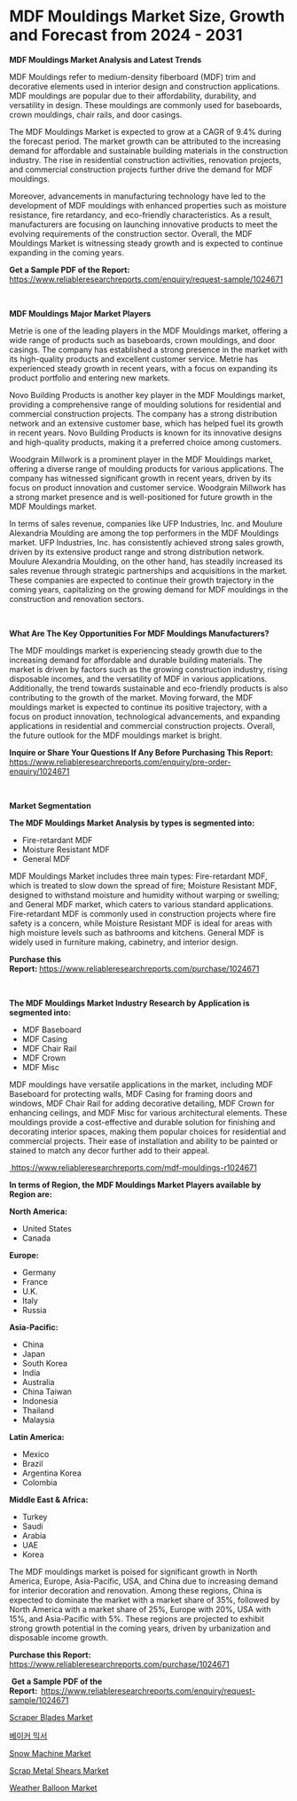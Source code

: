 <p><h1>MDF Mouldings Market Size, Growth and Forecast from 2024 - 2031</h1></p><p><strong>MDF Mouldings Market Analysis and Latest Trends</strong></p>
<p><p>MDF Mouldings refer to medium-density fiberboard (MDF) trim and decorative elements used in interior design and construction applications. MDF mouldings are popular due to their affordability, durability, and versatility in design. These mouldings are commonly used for baseboards, crown mouldings, chair rails, and door casings.</p><p>The MDF Mouldings Market is expected to grow at a CAGR of 9.4% during the forecast period. The market growth can be attributed to the increasing demand for affordable and sustainable building materials in the construction industry. The rise in residential construction activities, renovation projects, and commercial construction projects further drive the demand for MDF mouldings.</p><p>Moreover, advancements in manufacturing technology have led to the development of MDF mouldings with enhanced properties such as moisture resistance, fire retardancy, and eco-friendly characteristics. As a result, manufacturers are focusing on launching innovative products to meet the evolving requirements of the construction sector. Overall, the MDF Mouldings Market is witnessing steady growth and is expected to continue expanding in the coming years.</p></p>
<p><strong>Get a Sample PDF of the Report:&nbsp;</strong> <a href="https://www.reliableresearchreports.com/enquiry/request-sample/1024671">https://www.reliableresearchreports.com/enquiry/request-sample/1024671</a></p>
<p>&nbsp;</p>
<p><strong>MDF Mouldings Major Market Players</strong></p>
<p><p>Metrie is one of the leading players in the MDF Mouldings market, offering a wide range of products such as baseboards, crown mouldings, and door casings. The company has established a strong presence in the market with its high-quality products and excellent customer service. Metrie has experienced steady growth in recent years, with a focus on expanding its product portfolio and entering new markets.</p><p>Novo Building Products is another key player in the MDF Mouldings market, providing a comprehensive range of moulding solutions for residential and commercial construction projects. The company has a strong distribution network and an extensive customer base, which has helped fuel its growth in recent years. Novo Building Products is known for its innovative designs and high-quality products, making it a preferred choice among customers.</p><p>Woodgrain Millwork is a prominent player in the MDF Mouldings market, offering a diverse range of moulding products for various applications. The company has witnessed significant growth in recent years, driven by its focus on product innovation and customer service. Woodgrain Millwork has a strong market presence and is well-positioned for future growth in the MDF Mouldings market.</p><p>In terms of sales revenue, companies like UFP Industries, Inc. and Moulure Alexandria Moulding are among the top performers in the MDF Mouldings market. UFP Industries, Inc. has consistently achieved strong sales growth, driven by its extensive product range and strong distribution network. Moulure Alexandria Moulding, on the other hand, has steadily increased its sales revenue through strategic partnerships and acquisitions in the market. These companies are expected to continue their growth trajectory in the coming years, capitalizing on the growing demand for MDF mouldings in the construction and renovation sectors.</p></p>
<p>&nbsp;</p>
<p><strong>What Are The Key Opportunities For MDF Mouldings Manufacturers?</strong></p>
<p><p>The MDF mouldings market is experiencing steady growth due to the increasing demand for affordable and durable building materials. The market is driven by factors such as the growing construction industry, rising disposable incomes, and the versatility of MDF in various applications. Additionally, the trend towards sustainable and eco-friendly products is also contributing to the growth of the market. Moving forward, the MDF mouldings market is expected to continue its positive trajectory, with a focus on product innovation, technological advancements, and expanding applications in residential and commercial construction projects. Overall, the future outlook for the MDF mouldings market is bright.</p></p>
<p><strong>Inquire or Share Your Questions If Any Before Purchasing This Report:</strong> <a href="https://www.reliableresearchreports.com/enquiry/pre-order-enquiry/1024671">https://www.reliableresearchreports.com/enquiry/pre-order-enquiry/1024671</a></p>
<p>&nbsp;</p>
<p><strong>Market Segmentation</strong></p>
<p><strong>The MDF Mouldings Market Analysis by types is segmented into:</strong></p>
<p><ul><li>Fire-retardant MDF</li><li>Moisture Resistant MDF</li><li>General MDF</li></ul></p>
<p><p>MDF Mouldings Market includes three main types: Fire-retardant MDF, which is treated to slow down the spread of fire; Moisture Resistant MDF, designed to withstand moisture and humidity without warping or swelling; and General MDF market, which caters to various standard applications. Fire-retardant MDF is commonly used in construction projects where fire safety is a concern, while Moisture Resistant MDF is ideal for areas with high moisture levels such as bathrooms and kitchens. General MDF is widely used in furniture making, cabinetry, and interior design.</p></p>
<p><strong>Purchase this Report:&nbsp;</strong><a href="https://www.reliableresearchreports.com/purchase/1024671">https://www.reliableresearchreports.com/purchase/1024671</a></p>
<p>&nbsp;</p>
<p><strong>The MDF Mouldings Market Industry Research by Application is segmented into:</strong></p>
<p><ul><li>MDF Baseboard</li><li>MDF Casing</li><li>MDF Chair Rail</li><li>MDF Crown</li><li>MDF Misc</li></ul></p>
<p><p>MDF mouldings have versatile applications in the market, including MDF Baseboard for protecting walls, MDF Casing for framing doors and windows, MDF Chair Rail for adding decorative detailing, MDF Crown for enhancing ceilings, and MDF Misc for various architectural elements. These mouldings provide a cost-effective and durable solution for finishing and decorating interior spaces, making them popular choices for residential and commercial projects. Their ease of installation and ability to be painted or stained to match any decor further add to their appeal.</p></p>
<p><a href="https://www.reliableresearchreports.com/mdf-mouldings-r1024671">&nbsp;https://www.reliableresearchreports.com/mdf-mouldings-r1024671</a></p>
<p><strong>In terms of Region, the MDF Mouldings Market Players available by Region are:</strong></p>
<p>
    <p> <strong> North America: </strong>
        <ul>
            <li>United States</li>
            <li>Canada</li>
        </ul>
        </p> 
    <p> <strong> Europe: </strong>
        <ul>
            <li>Germany</li>
            <li>France</li>
            <li>U.K.</li>
            <li>Italy</li>
            <li>Russia</li>
        </ul>
        </p> 
    <p> <strong> Asia-Pacific: </strong>
        <ul>
            <li>China</li>
            <li>Japan</li>
            <li>South Korea</li>
            <li>India</li>
            <li>Australia</li>
            <li>China Taiwan</li>
            <li>Indonesia</li>
            <li>Thailand</li>
            <li>Malaysia</li>
        </ul>
        </p> 
    <p> <strong> Latin America: </strong>
        <ul>
            <li>Mexico</li>
            <li>Brazil</li>
            <li>Argentina Korea</li>
            <li>Colombia</li>
        </ul>
        </p> 
    <p> <strong> Middle East & Africa: </strong>
        <ul>
            <li>Turkey</li>
            <li>Saudi</li>
            <li>Arabia</li>
            <li>UAE</li>
            <li>Korea</li>
        </ul>
    </p>
    </p>
<p><p>The MDF mouldings market is poised for significant growth in North America, Europe, Asia-Pacific, USA, and China due to increasing demand for interior decoration and renovation. Among these regions, China is expected to dominate the market with a market share of 35%, followed by North America with a market share of 25%, Europe with 20%, USA with 15%, and Asia-Pacific with 5%. These regions are projected to exhibit strong growth potential in the coming years, driven by urbanization and disposable income growth.</p></p>
<p><strong>Purchase this Report: </strong><a href="https://www.reliableresearchreports.com/purchase/1024671">https://www.reliableresearchreports.com/purchase/1024671</a></p>
<p>&nbsp;<strong>Get a Sample PDF of the Report:&nbsp;&nbsp;</strong><a href="https://www.reliableresearchreports.com/enquiry/request-sample/1024671">https://www.reliableresearchreports.com/enquiry/request-sample/1024671</a></p>
<p><strong></strong></p>
<p><p><a href="https://www.linkedin.com/pulse/scraper-blades-market-competitive-analysis-trends-forecast-2031-fctyc">Scraper Blades Market</a></p><p><a href="https://github.com/hxzi07639916/Market-Research-Report-List-2/blob/main/885587850887.md">베이커 믹서</a></p><p><a href="https://github.com/IzaiahBartell/Market-Research-Report-List-1/blob/main/snow-machine-market.md">Snow Machine Market</a></p><p><a href="https://www.linkedin.com/pulse/scrap-metal-shears-market-outlook-industry-overview-forecast-atg4c">Scrap Metal Shears Market</a></p><p><a href="https://github.com/mabutironaldo/Market-Research-Report-List-4/blob/main/weather-balloon-market.md">Weather Balloon Market</a></p></p>